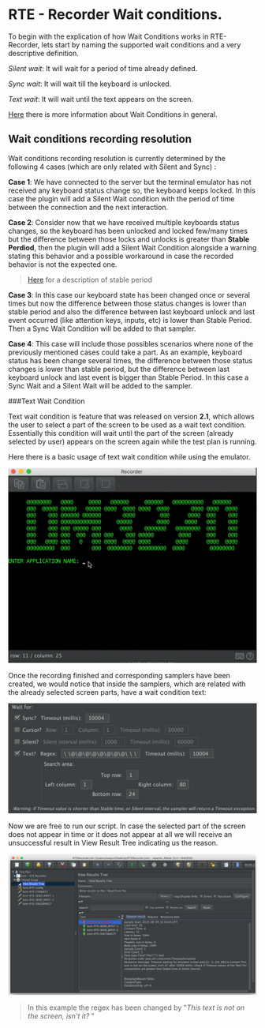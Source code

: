 # RTE - Recorder Wait conditions.
To begin with the explication of how Wait Conditions works in RTE-Recorder, lets start by naming the supported wait conditions and a very descriptive definition.


*Silent wait*: It will wait for a period of time already defined.

*Sync wait*: It will wait till the keyboard is unlocked.

*Text wait*: It will  wait until the text appears on the screen.

[Here](../README.md#waiters-usage) there is more information about Wait Conditions in general.


## Wait conditions recording resolution  
Wait conditions recording resolution is currently determined by the following 4 cases (which are only related with Silent and Sync) :
 
 **Case 1**: We have connected to the server but the terminal emulator has not received any keyboard status change so, the keyboard keeps locked. In this case the plugin will add a Silent Wait condition with the period of time between the connection and the next interaction.
 
 **Case 2**: Consider now that we have received multiple keyboards status changes, so the keyboard has been unlocked and locked few/many times but the difference between those locks and unlocks is greater than **Stable Perdiod**, then the plugin will add a Silent Wait Condition alongside a warning stating this behavior and a possible workaround in case the recorded behavior is not the expected one.
 
> [Here](../README.md#stable-period) for a description of stable period        
 
 **Case 3**: In this case our keyboard state has been changed once or several times but now the difference between those status changes is lower than stable period and also the difference between last keyboard unlock and last event occurred (like attention keys, inputs, etc) is lower than Stable Period. Then a Sync Wait Condition will be added to that sampler.
 
 **Case 4**: This case will include those possibles scenarios where none of the previously mentioned cases could take a part. As an example, keyboard status has been change several times, the difference between those status changes is lower than stable period, but the difference between last keyboard unlock and last event is bigger than Stable Period. In this case a Sync Wait and a Silent Wait will be added to the sampler.
 
 
###Text Wait Condition

Text wait condition is feature that was released on version **2.1**, which allows the user to select a part of the screen to be used as a wait text condition. 
Essentially this condition will wait until the part of the screen (already selected by user) appears on the screen again while the test plan is running.

Here there is a basic usage of text wait condition while using the emulator.

![alt_text](wait-for-text-usage.gif)
  
Once the recording finished and corresponding samplers have been created, we would notice that inside the samplers, which are related with the already selected screen parts, have a wait condition text:

![alt_text](regex-wait-for-text.png) 

Now we are free to run our script. 
In case the selected part of the screen does not appear in time or it does not appear at all we will receive an unsuccessful result in View Result Tree indicating us the reason.

![alter_text](unsucessful-text-wait-condition.png)
>In this example the regex has been changed by "*This text is not on the screen, isn't it?* "
 